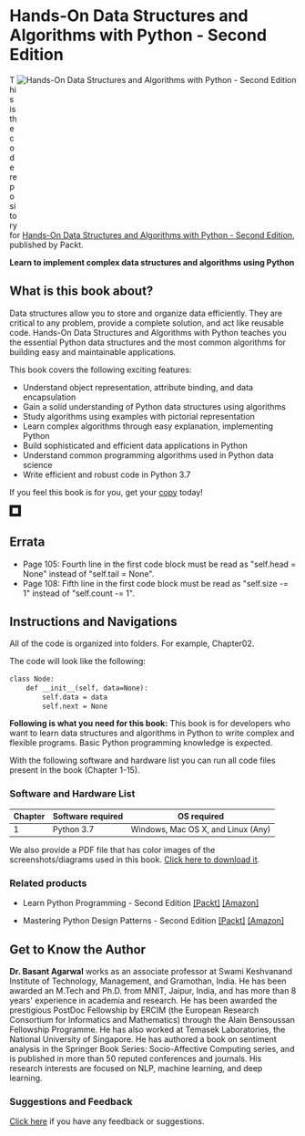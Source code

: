 # Hands-On Data Structures and Algorithms with Python - Second Edition

<a href="https://www.packtpub.com/application-development/hands-data-structures-and-algorithms-python-second-edition?utm_source=github&utm_medium=repository&utm_campaign=9781788995573 "><img src="https://d255esdrn735hr.cloudfront.net/sites/default/files/imagecache/ppv4_main_book_cover/B10007.png" alt="Hands-On Data Structures and Algorithms with Python - Second Edition" height="256px" align="right"></a>

This is the code repository for [Hands-On Data Structures and Algorithms with Python - Second Edition](https://www.packtpub.com/application-development/hands-data-structures-and-algorithms-python-second-edition?utm_source=github&utm_medium=repository&utm_campaign=9781788995573 ), published by Packt.

**Learn to implement complex data structures and algorithms using Python**

## What is this book about?
Data structures allow you to store and organize data efficiently. They are critical to any problem, provide a complete solution, and act like reusable code. Hands-On Data Structures and Algorithms with Python teaches you the essential Python data structures and the most common algorithms for building easy and maintainable applications.

This book covers the following exciting features:
* Understand object representation, attribute binding, and data encapsulation 
* Gain a solid understanding of Python data structures using algorithms 
* Study algorithms using examples with pictorial representation 
* Learn complex algorithms through easy explanation, implementing Python 
* Build sophisticated and efficient data applications in Python 
* Understand common programming algorithms used in Python data science 
* Write efficient and robust code in Python 3.7     

If you feel this book is for you, get your [copy](https://www.amazon.com/dp/1788995570) today!

<a href="https://www.packtpub.com/?utm_source=github&utm_medium=banner&utm_campaign=GitHubBanner"><img src="https://raw.githubusercontent.com/PacktPublishing/GitHub/master/GitHub.png" 
alt="https://www.packtpub.com/" border="5" /></a>

## Errata
* Page 105: Fourth line in the first code block must be read as "self.head = None" instead of "self.tail = None".
* Page 108: Fifth line in the first code block must be read as "self.size -= 1" instead of "self.count -= 1".

## Instructions and Navigations
All of the code is organized into folders. For example, Chapter02.

The code will look like the following:
```
class Node: 
    def __init__(self, data=None): 
        self.data = data 
        self.next = None
```

**Following is what you need for this book:**
This book is for developers who want to learn data structures and algorithms in Python to write complex and flexible programs. Basic Python programming knowledge is expected.

With the following software and hardware list you can run all code files present in the book (Chapter 1-15).
### Software and Hardware List
| Chapter  | Software required                   | OS required                        |
| -------- | ------------------------------------| -----------------------------------|
| 1        | Python 3.7                          | Windows, Mac OS X, and Linux (Any) |

We also provide a PDF file that has color images of the screenshots/diagrams used in this book. [Click here to download it](https://www.packtpub.com/sites/default/files/downloads/9781788995573_ColorImages.pdf).

### Related products
* Learn Python Programming - Second Edition [[Packt]](https://www.packtpub.com/application-development/learn-python-programming-second-edition?utm_source=github&utm_medium=repository&utm_campaign=9781788996662 ) [[Amazon]](https://www.amazon.com/dp/1788996666)

* Mastering Python Design Patterns - Second Edition [[Packt]](https://www.packtpub.com/application-development/mastering-python-design-patterns-second-edition?utm_source=github&utm_medium=repository&utm_campaign=9781788837484 ) [[Amazon]](https://www.amazon.com/dp/1783989327)


## Get to Know the Author
**Dr. Basant Agarwal**
works as an associate professor at Swami Keshvanand Institute of Technology, Management, and Gramothan, India. He has been awarded an M.Tech and Ph.D. from MNIT, Jaipur, India, and has more than 8 years' experience in academia and research. He has been awarded the prestigious PostDoc Fellowship by ERCIM (the European Research Consortium for Informatics and Mathematics) through the Alain Bensoussan Fellowship Programme. He has also worked at Temasek Laboratories, the National University of Singapore. He has authored a book on sentiment analysis in the Springer Book Series: Socio-Affective Computing series, and is published in more than 50 reputed conferences and journals. His research interests are focused on NLP, machine learning, and deep learning.

### Suggestions and Feedback
[Click here](https://docs.google.com/forms/d/e/1FAIpQLSdy7dATC6QmEL81FIUuymZ0Wy9vH1jHkvpY57OiMeKGqib_Ow/viewform) if you have any feedback or suggestions.

